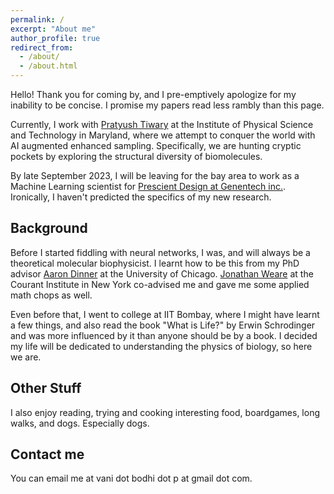 ```yaml
---
permalink: /
excerpt: "About me"
author_profile: true
redirect_from: 
  - /about/
  - /about.html
---
```


Hello! Thank you for coming by, and I pre-emptively apologize for my inability to be concise. I promise my papers read less rambly than this page.

Currently, I work with [Pratyush Tiwary](https://sites.google.com/site/pratyushtiwary/) at the Institute of Physical Science and Technology in Maryland, where we attempt to conquer the world with AI augmented enhanced sampling. Specifically, we are hunting cryptic pockets by exploring the structural diversity of biomolecules.

By late September 2023, I will be leaving for the bay area to work as a Machine Learning scientist for [Prescient Design at Genentech inc.](https://www.gene.com/scientists/our-scientists/prescient-design). Ironically, I haven't predicted the specifics of my new research.

Background
-----

Before I started fiddling with neural networks, I was, and will always be a theoretical molecular biophysicist. I learnt how to be this from my PhD advisor [Aaron Dinner](https://dinner-group.uchicago.edu/) at the University of Chicago. [Jonathan Weare](https://cims.nyu.edu/~weare/) at the Courant Institute in New York co-advised me and gave me some applied math chops as well.

Even before that, I went to college at IIT Bombay, where I might have learnt a few things, and also read the book "What is Life?" by Erwin Schrodinger and was more influenced by it than anyone should be by a book. I decided my life will be dedicated to understanding the physics of biology, so here we are.

Other Stuff
------
I also enjoy reading, trying and cooking interesting food, boardgames, long walks, and dogs. Especially dogs.


Contact me
-------
You can email me at vani dot bodhi dot p at gmail dot com.